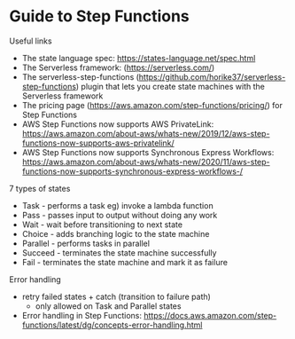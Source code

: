 # Guide to Step Functions

Useful links

* The state language spec: https://states-language.net/spec.html
* The Serverless framework: (https://serverless.com/)
* The serverless-step-functions (https://github.com/horike37/serverless-step-functions) plugin that lets you create state machines with the Serverless framework
* The pricing page (https://aws.amazon.com/step-functions/pricing/) for Step Functions
* AWS Step Functions now supports AWS PrivateLink: https://aws.amazon.com/about-aws/whats-new/2019/12/aws-step-functions-now-supports-aws-privatelink/
* AWS Step Functions now supports Synchronous Express Workflows: https://aws.amazon.com/about-aws/whats-new/2020/11/aws-step-functions-now-supports-synchronous-express-workflows-/

7 types of states

* Task - performs a task eg) invoke a lambda function
* Pass - passes input to output without doing any work
* Wait - wait before transitioning to next state
* Choice - adds branching logic to the state machine
* Parallel - performs tasks in parallel
* Succeed - terminates the state machine successfully
* Fail - terminates the state machine and mark it as failure

Error handling

* retry failed states + catch (transition to failure path)
    + only allowed on Task and Parallel states
* Error handling in Step Functions: https://docs.aws.amazon.com/step-functions/latest/dg/concepts-error-handling.html
